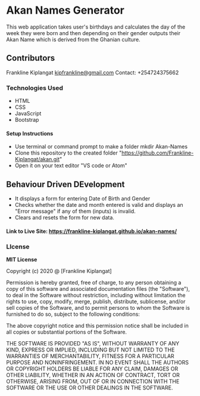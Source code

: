 # Akan Names Generator

This web application takes user's birthdays and calculates the day of the week they were born and then depending on their gender outputs their Akan Name which is derived from the Ghanian culture.


## Contributors
Frankline Kiplangat 
<kipfrankline@gmail.com>
Contact: +254724375662 

### Technologies Used
- HTML
- CSS
- JavaScript
- Bootstrap

#### Setup Instructions
- Use terminal or command prompt to make a folder  mkdir Akan-Names
- Clone this repository to the created folder "https://github.com/Frankline-Kiplangat/akan.git"
- Open it on your text editor "VS code or Atom"

## Behaviour Driven DEvelopment
- It displays a form for entering Date of Birth and Gender
- Checks whether the date and month entered is valid and displays an "Error message" if any of them (inputs) is invalid.
- Clears and resets the form for new data.

#### Link to Live Site: https://frankline-kiplangat.github.io/akan-names/

### LIcense 

**MIT License**

Copyright (c) 2020 @ [Frankline Kiplangat]

Permission is hereby granted, free of charge, to any person obtaining a copy
of this software and associated documentation files (the "Software"), to deal
in the Software without restriction, including without limitation the rights
to use, copy, modify, merge, publish, distribute, sublicense, and/or sell
copies of the Software, and to permit persons to whom the Software is
furnished to do so, subject to the following conditions:

The above copyright notice and this permission notice shall be included in all
copies or substantial portions of the Software.

THE SOFTWARE IS PROVIDED "AS IS", WITHOUT WARRANTY OF ANY KIND, EXPRESS OR
IMPLIED, INCLUDING BUT NOT LIMITED TO THE WARRANTIES OF MERCHANTABILITY,
FITNESS FOR A PARTICULAR PURPOSE AND NONINFRINGEMENT. IN NO EVENT SHALL THE
AUTHORS OR COPYRIGHT HOLDERS BE LIABLE FOR ANY CLAIM, DAMAGES OR OTHER
LIABILITY, WHETHER IN AN ACTION OF CONTRACT, TORT OR OTHERWISE, ARISING FROM,
OUT OF OR IN CONNECTION WITH THE SOFTWARE OR THE USE OR OTHER DEALINGS IN THE
SOFTWARE.
